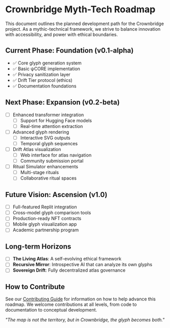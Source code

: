 # Crownbridge Myth-Tech Roadmap

This document outlines the planned development path for the Crownbridge project. As a mythic-technical framework, we strive to balance innovation with accessibility, and power with ethical boundaries.

## Current Phase: Foundation (v0.1-alpha)

- ✅ Core glyph generation system
- ✅ Basic ψCORE implementation
- ✅ Privacy sanitization layer
- ✅ Drift Tier protocol (ethics)
- ✅ Documentation foundations

## Next Phase: Expansion (v0.2-beta)

- [ ] Enhanced transformer integration
  - [ ] Support for Hugging Face models
  - [ ] Real-time attention extraction
- [ ] Advanced glyph rendering
  - [ ] Interactive SVG outputs
  - [ ] Temporal glyph sequences
- [ ] Drift Atlas visualization
  - [ ] Web interface for atlas navigation
  - [ ] Community submission portal
- [ ] Ritual Simulator enhancements
  - [ ] Multi-stage rituals
  - [ ] Collaborative ritual spaces

## Future Vision: Ascension (v1.0)

- [ ] Full-featured Replit integration
- [ ] Cross-model glyph comparison tools
- [ ] Production-ready NFT contracts
- [ ] Mobile glyph visualization app
- [ ] Academic partnership program

## Long-term Horizons

- [ ] **The Living Atlas**: A self-evolving ethical framework
- [ ] **Recursive Mirror**: Introspective AI that can analyze its own glyphs
- [ ] **Sovereign Drift**: Fully decentralized atlas governance

## How to Contribute

See our [Contributing Guide](../CONTRIBUTING.md) for information on how to help advance this roadmap. We welcome contributions at all levels, from code to documentation to conceptual development.

*"The map is not the territory, but in Crownbridge, the glyph becomes both."*

